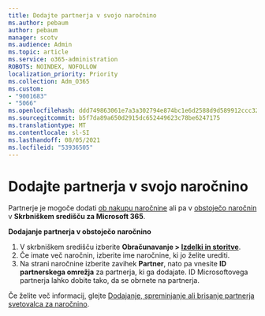 ```yaml
---
title: Dodajte partnerja v svojo naročnino
ms.author: pebaum
author: pebaum
manager: scotv
ms.audience: Admin
ms.topic: article
ms.service: o365-administration
ROBOTS: NOINDEX, NOFOLLOW
localization_priority: Priority
ms.collection: Adm_O365
ms.custom:
- "9001683"
- "5066"
ms.openlocfilehash: ddd749863061e7a3a302794e874bc1e6d2588d9d589912ccc32eb37cd953d406
ms.sourcegitcommit: b5f7da89a650d2915dc652449623c78be6247175
ms.translationtype: MT
ms.contentlocale: sl-SI
ms.lasthandoff: 08/05/2021
ms.locfileid: "53936505"
---
```

# <a name="add-a-partner-to-your-subscription"></a>Dodajte partnerja v svojo naročnino

Partnerje je mogoče dodati [ob nakupu naročnine](https://docs.microsoft.com/microsoft-365/admin/misc/add-partner?view=o365-worldwide#add-a-partner-at-the-time-of-purchase) ali pa v [obstoječo naročnin](https://docs.microsoft.com/microsoft-365/admin/misc/add-partner?view=o365-worldwide#add-a-partner-to-an-existing-subscription) v **Skrbniškem središču za Microsoft 365**.

**Dodajanje partnerja v obstoječo naročnino**

1. V skrbniškem središču izberite **Obračunavanje > [Izdelki in storitve](https://go.microsoft.com/fwlink/p/?linkid=842054)**. 
2. Če imate več naročnin, izberite ime naročnine, ki jo želite urediti. 
3. Na strani naročnine izberite zavihek **Partner**, nato pa vnesite **ID partnerskega omrežja** za partnerja, ki ga dodajate. ID Microsoftovega partnerja lahko dobite tako, da se obrnete na partnerja. 

Če želite več informacij, glejte [Dodajanje, spreminjanje ali brisanje partnerja svetovalca za naročnino](https://docs.microsoft.com/microsoft-365/admin/misc/add-partner). 
